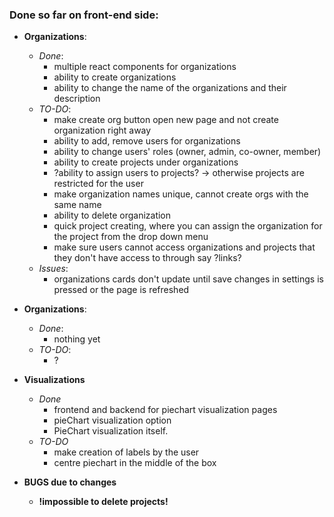 ### Done so far on front-end side:
- **Organizations**:
    - *Done*:
      - multiple react components for organizations
      - ability to create organizations
      - ability to change the name of the organizations and their description
  - *TO-DO*:
      -  make create org button open new page and not create organization right away
      - ability to add, remove users for organizations
      - ability to change users' roles (owner, admin, co-owner, member)
      - ability to create projects under organizations
      - ?ability to assign users to projects? -> otherwise projects are restricted for the user
      - make organization names unique, cannot create orgs with the same name
      - ability to delete organization
      - quick project creating, where you can assign the organization for the project from the drop down menu
      - make sure users cannot access organizations and projects that they don't have access to through say ?links?
  - *Issues*:
      - organizations cards don't update until save changes in settings is pressed or the page is refreshed

- **Organizations**:
  - *Done*:
      - nothing yet
  - *TO-DO*:
      - ?

- **Visualizations**
  - *Done*
    - frontend and backend for piechart visualization pages
    - pieChart visualization option
    - PieChart visualization itself.
  - *TO-DO*
    - make creation of labels by the user
    - centre piechart in the middle of the box


- **BUGS due to changes**
  - **!impossible to delete projects!**
